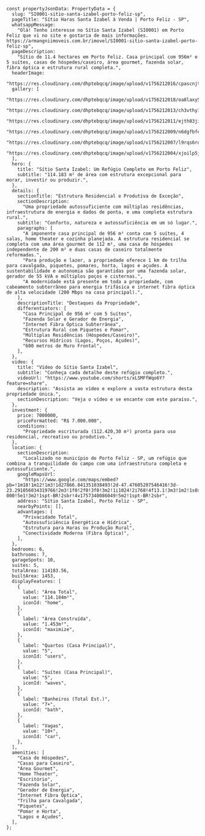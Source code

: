     const propertyJsonData: PropertyData = {
      slug: "SI0001-sitio-santa-izabel-porto-feliz-sp",
      pageTitle: "Sítio Haras Santa Izabel à Venda | Porto Feliz - SP",
      whatsappMessage:
        "Olá! Tenho interesse no Sítio Santa Izabel (SI0001) em Porto Feliz que vi no site e gostaria de mais informações. https://armangniimoveis.com.br/imovel/SI0001-sitio-santa-izabel-porto-feliz-sp",
      pageDescription:
        "Sítio de 11.4 hectares em Porto Feliz. Casa principal com 956m² e 5 suítes, casas de hóspedes/caseiro, área gourmet, fazenda solar, fibra óptica e estrutura rural completa.",
      headerImage:
        "https://res.cloudinary.com/dhptebqcq/image/upload/v1756212016/cpascnjtpcvt6mflbtjd.jpg",
      gallery: [
        "https://res.cloudinary.com/dhptebqcq/image/upload/v1756212018/oa8laxy5seie6uazqzfv.jpg",
        "https://res.cloudinary.com/dhptebqcq/image/upload/v1756212013/ch3vthy1bjbryx0ecvkf.jpg",
        "https://res.cloudinary.com/dhptebqcq/image/upload/v1756212011/ejth83jie6d8vjo1rfcn.jpg",
        "https://res.cloudinary.com/dhptebqcq/image/upload/v1756212009/n6dgfbfektsxp7rvg13d.jpg",
        "https://res.cloudinary.com/dhptebqcq/image/upload/v1756212007/l9rqs6rodedotbkph6fj.jpg",
        "https://res.cloudinary.com/dhptebqcq/image/upload/v1756212004/xjoilp5jktsqvo32gfhh.jpg",
      ],
      hero: {
        title: "Sítio Santa Izabel: Um Refúgio Completo em Porto Feliz",
        subtitle: "114.183 m² de área com estrutura excepcional para morar, investir ou produzir.",
      },
      details: {
        sectionTitle: "Estrutura Residencial e Produtiva de Exceção",
        sectionDescription:
          "Uma propriedade autossuficiente com múltiplas residências, infraestrutura de energia e dados de ponta, e uma completa estrutura rural.",
        subtitle: "Conforto, natureza e autossuficiência em um só lugar.",
        paragraphs: [
          "A imponente casa principal de 956 m² conta com 5 suítes, 4 salas, home theater e cozinha planejada. A estrutura residencial se completa com uma área gourmet de 112 m², uma casa de hóspedes independente de 200 m² e duas casas de caseiro totalmente reformadas.",
          "Para produção e lazer, a propriedade oferece 1 km de trilha para cavalgada, piquetes, pomares, horta, lagos e açudes. A sustentabilidade e autonomia são garantidas por uma fazenda solar, gerador de 55 kVA e múltiplos poços e cisternas.",
          "A modernidade está presente em toda a propriedade, com cabeamento subterrâneo para energia trifásica e internet fibra óptica de alta velocidade (200 Mbps na casa principal).",
        ],
        descriptionTitle: "Destaques da Propriedade",
        differentiators: [
          "Casa Principal de 956 m² com 5 Suítes",
          "Fazenda Solar e Gerador de Energia",
          "Internet Fibra Óptica Subterrânea",
          "Estrutura Rural com Piquetes e Pomar",
          "Múltiplas Residências (Hóspedes/Caseiro)",
          "Recursos Hídricos (Lagos, Poços, Açudes)",
          "600 metros de Muro Frontal",
        ],
      },
      video: {
        title: "Vídeo do Sítio Santa Izabel",
        subtitle: "Conheça cada detalhe deste refúgio completo.",
        videoUrl: "https://www.youtube.com/shorts/xLSMFfWqo6Y?feature=share",
        description: "Assista ao vídeo e explore a vasta estrutura desta propriedade única.",
        sectionDescription: "Veja o vídeo e se encante com este paraíso.",
      },
      investment: {
        price: 7000000,
        priceFormatted: "R$ 7.000.000",
        conditions:
          "Propriedade escriturada (112.420,30 m²) pronta para uso residencial, recreativo ou produtivo.",
      },
      location: {
        sectionDescription:
          "Localizado no município de Porto Feliz - SP, um refúgio que combina a tranquilidade do campo com uma infraestrutura completa e autossuficiente.",
        googleMapsUrl:
          "https://www.google.com/maps/embed?pb=!1m18!1m12!1m3!1d27866.841351038493!2d-47.47605207546416!3d-23.291056034319766!2m3!1f0!2f0!3f0!3m2!1i1024!2i768!4f13.1!3m3!1m2!1s0x94c5fe085c847623%3A0x93377f74354cbb82!2sPorto%20Feliz%2C%20SP%2C%2018540-000!5e1!3m2!1spt-BR!2sbr!4v1757340086049!5m2!1spt-BR!2sbr",
        address: "Sítio Santa Izabel, Porto Feliz - SP",
        nearbyPoints: [],
        advantages: [
          "Privacidade Total",
          "Autossuficiência Energética e Hídrica",
          "Estrutura para Haras ou Produção Rural",
          "Conectividade Moderna (Fibra Óptica)",
        ],
      },
      bedrooms: 6,
      bathrooms: 7,
      garageSpots: 10,
      suites: 5,
      totalArea: 114183.56,
      builtArea: 1453,
      displayFeatures: [
        {
          label: "Área Total",
          value: "114.184m²",
          iconId: "home",
        },
        {
          label: "Área Construída",
          value: "1.453m²",
          iconId: "maximize",
        },
        {
          label: "Quartos (Casa Principal)",
          value: "5",
          iconId: "users",
        },
        {
          label: "Suítes (Casa Principal)",
          value: "5",
          iconId: "waves",
        },
        {
          label: "Banheiros (Total Est.)",
          value: "7+",
          iconId: "bath",
        },
        {
          label: "Vagas",
          value: "10+",
          iconId: "car",
        },
      ],
      amenities: [
        "Casa de Hóspedes",
        "Casas para Caseiro",
        "Área Gourmet",
        "Home Theater",
        "Escritório",
        "Fazenda Solar",
        "Gerador de Energia",
        "Internet Fibra Óptica",
        "Trilha para Cavalgada",
        "Piquetes",
        "Pomar e Horta",
        "Lagos e Açudes",
      ],
    };
